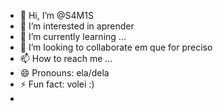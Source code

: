 - 👋 Hi, I’m @S4M1S
- 👀 I’m interested in aprender 
- 🌱 I’m currently learning ...
- 💞️ I’m looking to collaborate em que for preciso
- 📫 How to reach me ...
- 😄 Pronouns: ela/dela
- ⚡ Fun fact: volei :)
-                    

<!---
S4M1S/S4M1S is a ✨ special ✨ repository because its `README.md` (this file) appears on your GitHub profile.
You can click the Preview link to take a look at your changes.
--->

